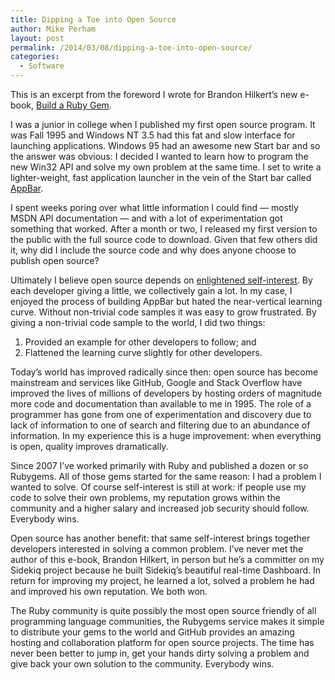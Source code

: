 ```yaml
---
title: Dipping a Toe into Open Source
author: Mike Perham
layout: post
permalink: /2014/03/08/dipping-a-toe-into-open-source/
categories:
  - Software
---
```

This is an excerpt from the foreword I wrote for Brandon Hilkert&#8217;s new e-book, [Build a Ruby Gem][1].

I was a junior in college when I published my first open source program. It was Fall 1995 and Windows NT 3.5 had this fat and slow interface for launching applications. Windows 95 had an awesome new Start bar and so the answer was obvious: I decided I wanted to learn how to program the new Win32 API and solve my own problem at the same time. I set to write a lighter-weight, fast application launcher in the vein of the Start bar called [AppBar][2].

<!--more-->

I spent weeks poring over what little information I could find &mdash; mostly MSDN API documentation &mdash; and with a lot of experimentation got something that worked. After a month or two, I released my first version to the public with the full source code to download. Given that few others did it, why did I include the source code and why does anyone choose to publish open source?

Ultimately I believe open source depends on [enlightened self-interest][3]. By each developer giving a little, we collectively gain a lot. In my case, I enjoyed the process of building AppBar but hated the near-vertical learning curve. Without non-trivial code samples it was easy to grow frustrated. By giving a non-trivial code sample to the world, I did two things:

1.  Provided an example for other developers to follow; and
2.  Flattened the learning curve slightly for other developers.

Today&#8217;s world has improved radically since then: open source has become mainstream and services like GitHub, Google and Stack Overflow have improved the lives of millions of developers by hosting orders of magnitude more code and documentation than available to me in 1995. The role of a programmer has gone from one of experimentation and discovery due to lack of information to one of search and filtering due to an abundance of information. In my experience this is a huge improvement: when everything is open, quality improves dramatically.

Since 2007 I&#8217;ve worked primarily with Ruby and published a dozen or so Rubygems. All of those gems started for the same reason: I had a problem I wanted to solve. Of course self-interest is still at work: if people use my code to solve their own problems, my reputation grows within the community and a higher salary and increased job security should follow. Everybody wins.

Open source has another benefit: that same self-interest brings together developers interested in solving a common problem. I&#8217;ve never met the author of this e-book, Brandon Hilkert, in person but he&#8217;s a committer on my Sidekiq project because he built Sidekiq&#8217;s beautiful real-time Dashboard. In return for improving my project, he learned a lot, solved a problem he had and improved his own reputation. We both won.

The Ruby community is quite possibly the most open source friendly of all programming language communities, the Rubygems service makes it simple to distribute your gems to the world and GitHub provides an amazing hosting and collaboration platform for open source projects. The time has never been better to jump in, get your hands dirty solving a problem and give back your own solution to the community. Everybody wins.

 [1]: http://brandonhilkert.com/books/build-a-ruby-gem/
 [2]: http://perham.net/mike/cornell/appbar/
 [3]: https://en.wikipedia.org/wiki/Enlightened_self-interest